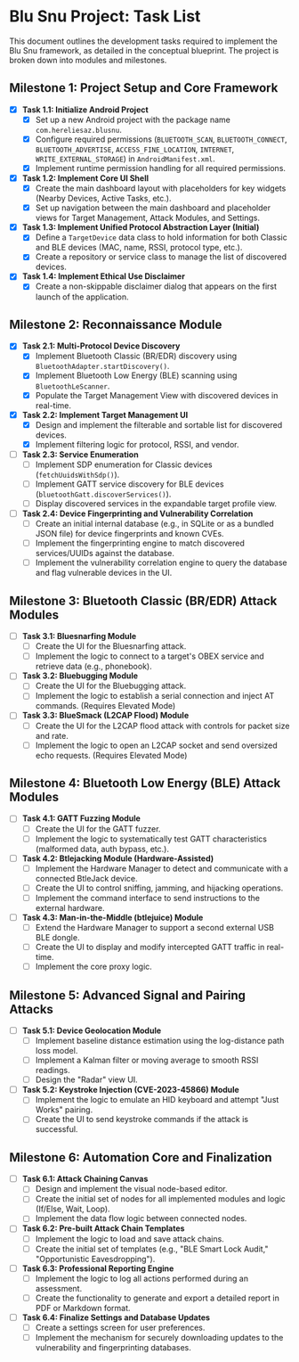 # Blu Snu Project: Task List

This document outlines the development tasks required to implement the Blu Snu framework, as detailed in the conceptual blueprint. The project is broken down into modules and milestones.

## Milestone 1: Project Setup and Core Framework

-   [X] **Task 1.1: Initialize Android Project**
    -   [X] Set up a new Android project with the package name `com.hereliesaz.blusnu`.
    -   [X] Configure required permissions (`BLUETOOTH_SCAN`, `BLUETOOTH_CONNECT`, `BLUETOOTH_ADVERTISE`, `ACCESS_FINE_LOCATION`, `INTERNET`, `WRITE_EXTERNAL_STORAGE`) in `AndroidManifest.xml`.
    -   [X] Implement runtime permission handling for all required permissions.
-   [X] **Task 1.2: Implement Core UI Shell**
    -   [X] Create the main dashboard layout with placeholders for key widgets (Nearby Devices, Active Tasks, etc.).
    -   [X] Set up navigation between the main dashboard and placeholder views for Target Management, Attack Modules, and Settings.
-   [X] **Task 1.3: Implement Unified Protocol Abstraction Layer (Initial)**
    -   [X] Define a `TargetDevice` data class to hold information for both Classic and BLE devices (MAC, name, RSSI, protocol type, etc.).
    -   [X] Create a repository or service class to manage the list of discovered devices.
-   [X] **Task 1.4: Implement Ethical Use Disclaimer**
    -   [X] Create a non-skippable disclaimer dialog that appears on the first launch of the application.

## Milestone 2: Reconnaissance Module

-   [X] **Task 2.1: Multi-Protocol Device Discovery**
    -   [X] Implement Bluetooth Classic (BR/EDR) discovery using `BluetoothAdapter.startDiscovery()`.
    -   [X] Implement Bluetooth Low Energy (BLE) scanning using `BluetoothLeScanner`.
    -   [X] Populate the Target Management View with discovered devices in real-time.
-   [X] **Task 2.2: Implement Target Management UI**
    -   [X] Design and implement the filterable and sortable list for discovered devices.
    -   [X] Implement filtering logic for protocol, RSSI, and vendor.
-   [ ] **Task 2.3: Service Enumeration**
    -   [ ] Implement SDP enumeration for Classic devices (`fetchUuidsWithSdp()`).
    -   [ ] Implement GATT service discovery for BLE devices (`bluetoothGatt.discoverServices()`).
    -   [ ] Display discovered services in the expandable target profile view.
-   [ ] **Task 2.4: Device Fingerprinting and Vulnerability Correlation**
    -   [ ] Create an initial internal database (e.g., in SQLite or as a bundled JSON file) for device fingerprints and known CVEs.
    -   [ ] Implement the fingerprinting engine to match discovered services/UUIDs against the database.
    -   [ ] Implement the vulnerability correlation engine to query the database and flag vulnerable devices in the UI.

## Milestone 3: Bluetooth Classic (BR/EDR) Attack Modules

-   [ ] **Task 3.1: Bluesnarfing Module**
    -   [ ] Create the UI for the Bluesnarfing attack.
    -   [ ] Implement the logic to connect to a target's OBEX service and retrieve data (e.g., phonebook).
-   [ ] **Task 3.2: Bluebugging Module**
    -   [ ] Create the UI for the Bluebugging attack.
    -   [ ] Implement the logic to establish a serial connection and inject AT commands. (Requires Elevated Mode)
-   [ ] **Task 3.3: BlueSmack (L2CAP Flood) Module**
    -   [ ] Create the UI for the L2CAP flood attack with controls for packet size and rate.
    -   [ ] Implement the logic to open an L2CAP socket and send oversized echo requests. (Requires Elevated Mode)

## Milestone 4: Bluetooth Low Energy (BLE) Attack Modules

-   [ ] **Task 4.1: GATT Fuzzing Module**
    -   [ ] Create the UI for the GATT fuzzer.
    -   [ ] Implement the logic to systematically test GATT characteristics (malformed data, auth bypass, etc.).
-   [ ] **Task 4.2: Btlejacking Module (Hardware-Assisted)**
    -   [ ] Implement the Hardware Manager to detect and communicate with a connected BtleJack device.
    -   [ ] Create the UI to control sniffing, jamming, and hijacking operations.
    -   [ ] Implement the command interface to send instructions to the external hardware.
-   [ ] **Task 4.3: Man-in-the-Middle (btlejuice) Module**
    -   [ ] Extend the Hardware Manager to support a second external USB BLE dongle.
    -   [ ] Create the UI to display and modify intercepted GATT traffic in real-time.
    -   [ ] Implement the core proxy logic.

## Milestone 5: Advanced Signal and Pairing Attacks

-   [ ] **Task 5.1: Device Geolocation Module**
    -   [ ] Implement baseline distance estimation using the log-distance path loss model.
    -   [ ] Implement a Kalman filter or moving average to smooth RSSI readings.
    -   [ ] Design the "Radar" view UI.
-   [ ] **Task 5.2: Keystroke Injection (CVE-2023-45866) Module**
    -   [ ] Implement the logic to emulate an HID keyboard and attempt "Just Works" pairing.
    -   [ ] Create the UI to send keystroke commands if the attack is successful.

## Milestone 6: Automation Core and Finalization

-   [ ] **Task 6.1: Attack Chaining Canvas**
    -   [ ] Design and implement the visual node-based editor.
    -   [ ] Create the initial set of nodes for all implemented modules and logic (If/Else, Wait, Loop).
    -   [ ] Implement the data flow logic between connected nodes.
-   [ ] **Task 6.2: Pre-built Attack Chain Templates**
    -   [ ] Implement the logic to load and save attack chains.
    -   [ ] Create the initial set of templates (e.g., "BLE Smart Lock Audit," "Opportunistic Eavesdropping").
-   [ ] **Task 6.3: Professional Reporting Engine**
    -   [ ] Implement the logic to log all actions performed during an assessment.
    -   [ ] Create the functionality to generate and export a detailed report in PDF or Markdown format.
-   [ ] **Task 6.4: Finalize Settings and Database Updates**
    -   [ ] Create a settings screen for user preferences.
    -   [ ] Implement the mechanism for securely downloading updates to the vulnerability and fingerprinting databases.